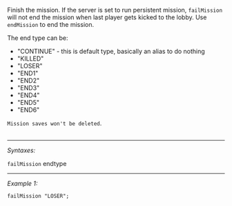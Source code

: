 Finish the mission. If the server is set to run persistent mission, `failMission` will not end the mission when last player gets kicked to the lobby. Use `endMission` to end the mission.

The end type can be:
* "CONTINUE" - this is default type, basically an alias to do nothing
* "KILLED"
* "LOSER"
* "END1"
* "END2"
* "END3"
* "END4"
* "END5"
* "END6"

`Mission saves won't be deleted`.<br><br>


---
*Syntaxes:*

`failMission` endtype

---
*Example 1:*

```sqf
failMission "LOSER";
```